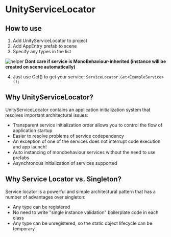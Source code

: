 # UnityServiceLocator
## How to use
1. Add UnityServiceLocator to project
2. Add AppEntry prefab to scene
3. Specify any types in the list

![helper](https://github.com/user-attachments/assets/b95bfd30-b82e-4d62-b780-e9bd276fb26d)
__Dont care if service is MonoBehaviour-inherited (instance will be created on scene automatically)__

4. Just use Get() to get your service:
```ServiceLocator.Get<ExampleService>();```

## Why UnityServiceLocator?
UnityServiceLocator contains an application initialization system that resolves important architectural issues:
* Transparent service initialization order allows you to control the flow of application startup
* Easier to resolve problems of service codependency  
* An exception of one of the services does not interrupt code execution and app launch!
* Auto instancing of monobehaviour services without the need to use prefabs
* Asynchronous initialization of services supported

## Why Service Locator vs. Singleton?
Service locator is a powerful and simple architectural pattern that has a number of advantages over singleton:
* Any type can be registered
* No need to write "single instance validation" boilerplate code in each class
* Any type can be unregistered, so the static object lifecycle can be temporary
